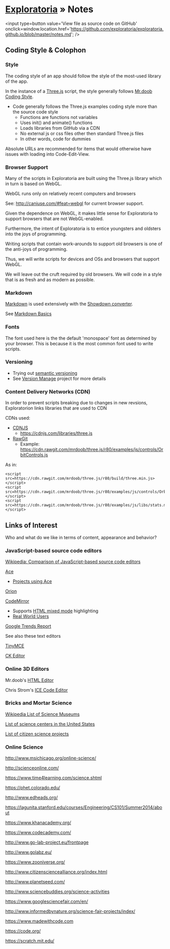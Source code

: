 [Exploratoria]( http://exploratoria.github.io ) &raquo;
Notes
===

<span style=display:none; >[View as web page]( http://exploratoria.github.io/index.html#notes.md "View file as a web page." ) </span>
<input type=button value='View file as source code on GitHub' onclick=window.location.href='https://github.com/exploratoria/exploratoria.github.io/blob/master/notes.md'; />



## Coding Style & Colophon

### Style

The coding style of an app should follow the style of the most-used library of the app.

In the instance of a [Three.js]( http://threejs.org ) script, the style generally follows [Mr.doob Coding Style]( https://github.com/mrdoob/three.js/wiki/Mr.doob%27s-Code-Style%E2%84%A2 ).

* Code generally follows the Three.js examples coding style more than the source code style
	* Functions are functions not variables
	* Uses init() and animate() functions
	* Loads libraries from GitHub via a CDN
	* No external js or css files other then standard Three.js files
	* In other words, code for dummies

Absolute URLs are recommended for items that would otherwise have issues with loading into Code-Edit-View.


### Browser Support

Many of the scripts in Exploratoria are built using the Three.js library which in turn is based on WebGL.

WebGL runs only on relatively recent computers and browsers

See: <http://caniuse.com/#feat=webgl> for current browser support.

Given the dependence on WebGL, it makes little sense for Exploratoria to support browsers that are not WebGL-enabled.

Furthermore, the intent of Exploratoria is to entice youngsters and oldsters into the joys of programming.

Writing scripts that contain work-arounds to support old browsers is one of the anti-joys of programming.

Thus, we will write scripts for devices and OSs and browsers that support WebGL.

We will leave out the cruft required by old browsers. We will code in a style that is as fresh and as modern as possible.



### Markdown

[Markdown]( https://en.wikipedia.org/wiki/Markdown ) is used extensively with the [Showdown converter]( https://github.com/showdownjs/showdown ).

See [Markdown Basics]( https://help.github.com/articles/markdown-basics/ )


### Fonts

The font used here is the the default 'monospace' font as determined by your browser. This is because it is the most common font used to write scripts.


### Versioning

* Trying out [semantic versioning]( http://semver.org/ )
* See [Version Manage]( http://exploratoria.github.io/sandbox/sandbox/version-manage/index.html ) project for more details


### Content Delivery Networks (CDN)

In order to prevent scripts breaking due to changes in new revsions, Exploratorion links libraries that are used to CDN

CDNs used:

* [CDNJS]( https://cdnjs.com/ )
	* <https://cdnjs.com/libraries/three.js>
* [RawGit]( https://rawgit.com/ )
	* Example: <https://cdn.rawgit.com/mrdoob/three.js/r80/examples/js/controls/OrbitControls.js>

As in:

```
<script src=https://cdn.rawgit.com/mrdoob/three.js/r80/build/three.min.js></script>  
<script src=https://cdn.rawgit.com/mrdoob/three.js/r80/examples/js/controls/OrbitControls.js></script>
<script src=https://cdn.rawgit.com/mrdoob/three.js/r80/examples/js/libs/stats.min.js></script>  
```


## Links of Interest

Who and what do we like in terms of content, appearance and behavior?



### JavaScript-based source code editors

[Wikipedia: Comparison of JavaScript-based source code editors]( https://en.wikipedia.org/wiki/Comparison_of_JavaScript-based_source_code_editors )

[Ace]( https://ace.c9.io/ )

* [Projects using Ace]( https://ace.c9.io/#nav=production )

[Orion]( https://orionhub.org/ )

[CodeMirror]( http://codemirror.net/ )

* Supports [HTML mixed mode]( http://codemirror.net/mode/htmlmixed/ ) highlighting 
* [Real World Users]( http://codemirror.net/doc/realworld.html )

[Google Trends Report]( https://www.google.com/trends/explore#q=%2Fm%2F0h3lvnt%2C%20orion%20open%20source%2C%20codemirror%2C%20codeenvy%2C%20codeanywhere&cmpt=q&tz=Etc%2FGMT%2B7 )

See also these text editors

[TinyMCE]( http://www.tinymce.com/ )

[CK Editor]( http://ckeditor.com/ )

### Online 3D Editors

Mr.doob's [HTML Editor]( http://mrdoob.com/projects/htmleditor/ )

Chris Strom's [ICE Code Editor]( http://gamingjs.com/ice/# )


### Bricks and Mortar Science

[Wikipedia List of Science Museums]( https://en.wikipedia.org/wiki/List_of_science_museums )

[List of science centers in the United States]( https://en.wikipedia.org/wiki/List_of_science_centers_in_the_United_States )

[List of citizen science projects]( https://en.wikipedia.org/wiki/List_of_citizen_science_projects)





### Online Science

<http://www.msichicago.org/online-science/>

<http://scienceonline.com/>

<https://www.time4learning.com/science.shtml>

<https://phet.colorado.edu/>

<http://www.edheads.org/>

<https://lagunita.stanford.edu/courses/Engineering/CS101/Summer2014/about>

<https://www.khanacademy.org/>

<https://www.codecademy.com/>

<http://www.go-lab-project.eu/frontpage>

<http://www.golabz.eu/>

<https://www.zooniverse.org/>

<http://www.citizensciencealliance.org/index.html>

<http://www.planetseed.com/>

<http://www.sciencebuddies.org/science-activities>

<https://www.googlesciencefair.com/en/>

<http://www.informedbynature.org/science-fair-projects/index/>

<https://www.madewithcode.com>

<https://code.org/>

<https://scratch.mit.edu/>


